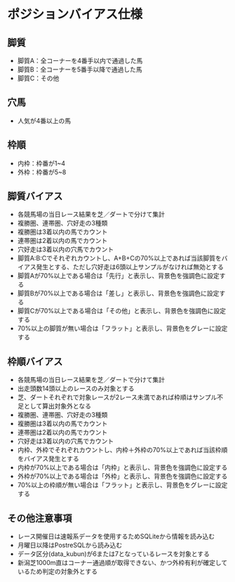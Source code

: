 # ポジションバイアス仕様

## 脚質
- 脚質A：全コーナーを4番手以内で通過した馬
- 脚質B：全コーナーを5番手以降で通過した馬
- 脚質C：その他

## 穴馬
- 人気が4番以上の馬

## 枠順
- 内枠：枠番が1~4
- 外枠：枠番が5~8

## 脚質バイアス
- 各競馬場の当日レース結果を芝／ダートで分けて集計
- 複勝圏、連帯圏、穴好走の3種類
- 複勝圏は3着以内の馬でカウント
- 連帯圏は2着以内の馬でカウント
- 穴好走は3着以内の穴馬でカウント
- 脚質A:B:Cでそれぞれカウントし、A+B+Cの70%以上であれば当該脚質をバイアス発生とする、ただし穴好走は6頭以上サンプルがなければ無効とする
- 脚質Aが70%以上である場合は「先行」と表示し、背景色を強調色に設定する
- 脚質Bが70%以上である場合は「差し」と表示し、背景色を強調色に設定する
- 脚質Cが70%以上である場合は「その他」と表示し、背景色を強調色に設定する
- 70%以上の脚質が無い場合は「フラット」と表示し、背景色をグレーに設定する

## 枠順バイアス
- 各競馬場の当日レース結果を芝／ダートで分けて集計
- 出走頭数14頭以上のレースのみ対象とする
- 芝、ダートそれぞれで対象レースが2レース未満であれば枠順はサンプル不足として算出対象外となる
- 複勝圏、連帯圏、穴好走の3種類
- 複勝圏は3着以内の馬でカウント
- 連帯圏は2着以内の馬でカウント
- 穴好走は3着以内の穴馬でカウント
- 内枠、外枠でそれぞれカウントし、内枠＋外枠の70%以上であれば当該枠順をバイアス発生とする
- 内枠が70%以上である場合は「内枠」と表示し、背景色を強調色に設定する
- 外枠が70%以上である場合は「外枠」と表示し、背景色を強調色に設定する
- 70%以上の枠順が無い場合は「フラット」と表示し、背景色をグレーに設定する

## その他注意事項
- レース開催日は速報系データを使用するためSQLiteから情報を読み込む
- 月曜日以降はPostreSQLから読み込む
- データ区分(data_kubun)が6または7となっているレースを対象とする
- 新潟芝1000m直はコーナー通過順が取得できない、かつ外枠有利が確定しているため判定の対象外とする

